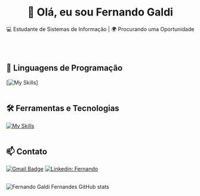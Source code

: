 <h1 align="center">👋 Olá, eu sou Fernando Galdi</h1>

<p align="center">
  💻 Estudante de Sistemas de Informação | 🌍 Procurando uma Oportunidade
</p><br><br>


## 🚀 Linguagens de Programação
[![My Skills](https://skillicons.dev/icons?i=swift,java,python,javascript,c,sql)]<br><br>

## 🛠️ Ferramentas e Tecnologias
[![My Skills](https://skillicons.dev/icons?i=vscode,powerBI,github)](https://skillicons.dev)<br><br>

## 📫 Contato

[![Gmail Badge](https://img.shields.io/badge/-fernando.galdi4@gmail.com-006bed?style=flat-square&logo=Gmail&logoColor=white&link=mailto:a.contarellilima@gmail.com)](mailto:a.contarellilima@gmail.com)
[![Linkedin: Fernando](https://img.shields.io/badge/-LinkedIn-blue?style=flat-square&logo=Linkedin&logoColor=white&link=https://https://www.linkedin.com/in/fernando-galdi-fernandes/)]((https://www.linkedin.com/in/fernando-galdi-fernandes/))
<br><br>


![Fernando Galdi Fernandes GitHub stats]([https://github-readme-stats.vercel.app/(https://github.com/FGaldiF))
